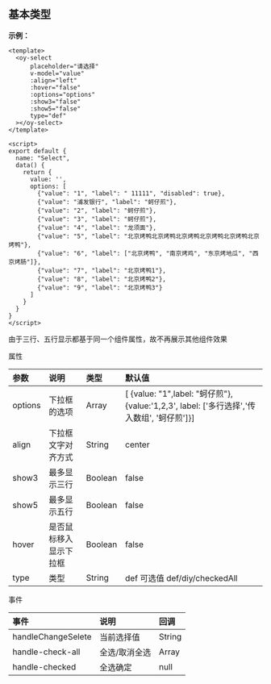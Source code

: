 ## 基本类型

**示例：**

```vue
<template>
  <oy-select
      placeholder="请选择"
      v-model="value"
      :align="left"
      :hover="false"
      :options="options"
      :show3="false"
      :show5="false"
      type="def"
  ></oy-select>
</template>

<script>
export default {
  name: "Select",
  data() {
    return {
      value: '',
      options: [
        {"value": "1", "label": " 11111", "disabled": true},
        {"value": "浦发银行", "label": "蚵仔煎"},
        {"value": "2", "label": "蚵仔煎"},
        {"value": "3", "label": "蚵仔煎"},
        {"value": "4", "label": "龙须面"},
        {"value": "5", "label": "北京烤鸭北京烤鸭北京烤鸭北京烤鸭北京烤鸭北京烤鸭"},
        {"value": "6", "label": ["北京烤鸭", "南京烤鸡", "东京烤地瓜", "西京烤肠"]},
        {"value": "7", "label": "北京烤鸭1"},
        {"value": "8", "label": "北京烤鸭2"},
        {"value": "9", "label": "北京烤鸭3"}
      ]
    }
  }
}
</script>
```



由于三行、五行显示都基于同一个组件属性，故不再展示其他组件效果

属性

| 参数    | 说明                   | 类型    | 默认值                                                       |
| :------ | :--------------------- | :------ | :----------------------------------------------------------- |
| options | 下拉框的选项           | Array   | [ {value: "1",label: "蚵仔煎"},{value:'1,2,3', label: ['多行选择','传入数组', '蚵仔煎']}] |
| align   | 下拉框文字对齐方式     | String  | center                                                       |
| show3   | 最多显示三行           | Boolean | false                                                        |
| show5   | 最多显示五行           | Boolean | false                                                        |
| hover   | 是否鼠标移入显示下拉框 | Boolean | false                                                        |
| type    | 类型                   | String  | def 可选值 def/diy/checkedAll                                |



事件

| 事件               | 说明          | 回调   |
| :----------------- | :------------ | :----- |
| handleChangeSelete | 当前选择值    | String |
| handle-check-all   | 全选/取消全选 | Array  |
| handle-checked     | 全选确定      | null   |